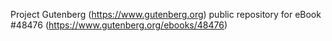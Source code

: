 Project Gutenberg (https://www.gutenberg.org) public repository for eBook #48476 (https://www.gutenberg.org/ebooks/48476)

